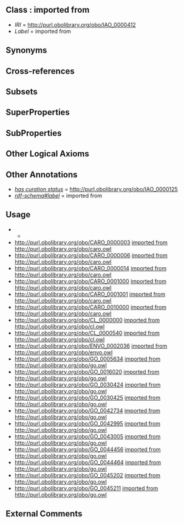 
## Class : imported from

 * *IRI* = http://purl.obolibrary.org/obo/IAO_0000412
 * *Label* = imported from

## Synonyms


## Cross-references


## Subsets


## SuperProperties


## SubProperties


## Other Logical Axioms


## Other Annotations

 * *[has curation status](../../IAO/14/IAO_0000114.md)* = http://purl.obolibrary.org/obo/IAO_0000125
 * *[rdf-schema#label](../../el/rdf-schema#label.md)* = imported from

## Usage

 * -
 * http://purl.obolibrary.org/obo/CARO_0000003 [imported from](../../IAO/12/IAO_0000412.md) http://purl.obolibrary.org/obo/caro.owl
 * http://purl.obolibrary.org/obo/CARO_0000006 [imported from](../../IAO/12/IAO_0000412.md) http://purl.obolibrary.org/obo/caro.owl
 * http://purl.obolibrary.org/obo/CARO_0000014 [imported from](../../IAO/12/IAO_0000412.md) http://purl.obolibrary.org/obo/caro.owl
 * http://purl.obolibrary.org/obo/CARO_0001000 [imported from](../../IAO/12/IAO_0000412.md) http://purl.obolibrary.org/obo/caro.owl
 * http://purl.obolibrary.org/obo/CARO_0001001 [imported from](../../IAO/12/IAO_0000412.md) http://purl.obolibrary.org/obo/caro.owl
 * http://purl.obolibrary.org/obo/CARO_0010000 [imported from](../../IAO/12/IAO_0000412.md) http://purl.obolibrary.org/obo/caro.owl
 * http://purl.obolibrary.org/obo/CL_0000000 [imported from](../../IAO/12/IAO_0000412.md) http://purl.obolibrary.org/obo/cl.owl
 * http://purl.obolibrary.org/obo/CL_0000540 [imported from](../../IAO/12/IAO_0000412.md) http://purl.obolibrary.org/obo/cl.owl
 * http://purl.obolibrary.org/obo/ENVO_0002036 [imported from](../../IAO/12/IAO_0000412.md) http://purl.obolibrary.org/obo/envo.owl
 * http://purl.obolibrary.org/obo/GO_0005634 [imported from](../../IAO/12/IAO_0000412.md) http://purl.obolibrary.org/obo/go.owl
 * http://purl.obolibrary.org/obo/GO_0016020 [imported from](../../IAO/12/IAO_0000412.md) http://purl.obolibrary.org/obo/go.owl
 * http://purl.obolibrary.org/obo/GO_0030424 [imported from](../../IAO/12/IAO_0000412.md) http://purl.obolibrary.org/obo/go.owl
 * http://purl.obolibrary.org/obo/GO_0030425 [imported from](../../IAO/12/IAO_0000412.md) http://purl.obolibrary.org/obo/go.owl
 * http://purl.obolibrary.org/obo/GO_0042734 [imported from](../../IAO/12/IAO_0000412.md) http://purl.obolibrary.org/obo/go.owl
 * http://purl.obolibrary.org/obo/GO_0042995 [imported from](../../IAO/12/IAO_0000412.md) http://purl.obolibrary.org/obo/go.owl
 * http://purl.obolibrary.org/obo/GO_0043005 [imported from](../../IAO/12/IAO_0000412.md) http://purl.obolibrary.org/obo/go.owl
 * http://purl.obolibrary.org/obo/GO_0044456 [imported from](../../IAO/12/IAO_0000412.md) http://purl.obolibrary.org/obo/go.owl
 * http://purl.obolibrary.org/obo/GO_0044464 [imported from](../../IAO/12/IAO_0000412.md) http://purl.obolibrary.org/obo/go.owl
 * http://purl.obolibrary.org/obo/GO_0045202 [imported from](../../IAO/12/IAO_0000412.md) http://purl.obolibrary.org/obo/go.owl
 * http://purl.obolibrary.org/obo/GO_0045211 [imported from](../../IAO/12/IAO_0000412.md) http://purl.obolibrary.org/obo/go.owl

## External Comments

